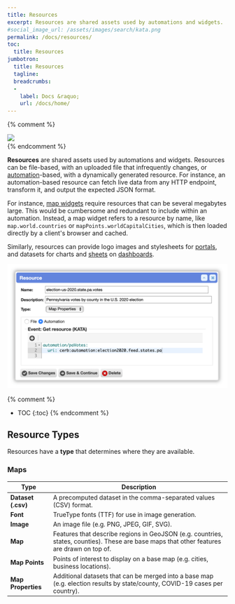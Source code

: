 ```yaml
---
title: Resources
excerpt: Resources are shared assets used by automations and widgets.
#social_image_url: /assets/images/search/kata.png
permalink: /docs/resources/
toc:
  title: Resources
jumbotron:
  title: Resources
  tagline: 
  breadcrumbs:
  -
    label: Docs &raquo;
    url: /docs/home/
---
```


{% comment %}
<div class="cerb-screenshot">
<img src="{{page.social_image_url}}" class="screenshot">
</div>
{% endcomment %}

**Resources** are shared assets used by automations and widgets. Resources can be file-based, with an uploaded file that infrequently changes, or [automation](/docs/automations/)-based, with a dynamically generated resource. For instance, an automation-based resource can fetch live data from any HTTP endpoint, transform it, and output the expected JSON format.

For instance, [map widgets](/docs/maps/) require resources that can be several megabytes large. This would be cumbersome and redundant to include within an automation. Instead, a map widget refers to a resource by name, like `map.world.countries` or `mapPoints.worldCapitalCities`, which is then loaded directly by a client's browser and cached.

Similarly, resources can provide logo images and stylesheets for [portals](/docs/portals/), and datasets for charts and [sheets](/docs/sheets/) on [dashboards](/docs/dashboards/).

<div class="cerb-screenshot">
    <img src="/assets/images/docs/resources/resource-editor.png" class="screenshot">
</div>

{% comment %}
* TOC
{:toc}
{% endcomment %}

## Resource Types

Resources have a **type** that determines where they are available.

### Maps

| Type | Description
|-|-
| **Dataset (.csv)** | A precomputed dataset in the comma-separated values (CSV) format.
| **Font** | TrueType fonts (TTF) for use in image generation.
| **Image** | An image file (e.g. PNG, JPEG, GIF, SVG).
| **Map** | Features that describe regions in GeoJSON (e.g. countries, states, counties). These are base maps that other features are drawn on top of.
| **Map Points** | Points of interest to display on a base map (e.g. cities, business locations).
| **Map Properties** | Additional datasets that can be merged into a base map (e.g. election results by state/county, COVID-19 cases per country).
